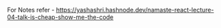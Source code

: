 For Notes refer - https://yashashri.hashnode.dev/namaste-react-lecture-04-talk-is-cheap-show-me-the-code